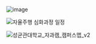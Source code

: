 ![image](https://github.com/user-attachments/assets/dcb18208-73f5-4e06-97a5-8838f85a0d85)

![자율주행 심화과정 일정](https://github.com/SKKUAutoLab/H-Mobility-Autonomous-Advanced-Course/assets/68187536/f6ba58ab-cba2-4555-ab0c-36b6dcb18780)

![성균관대학교_자과캠_캠퍼스맵_v2](https://github.com/SKKUAutoLab/H-Mobility-Autonomous-Advanced-Course/assets/68187536/6787b15d-2aa5-4854-9df1-5307e4d48119)

